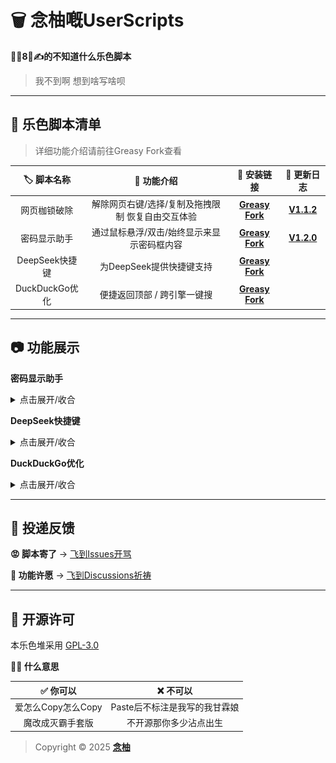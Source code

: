 # 🗑️ 念柚嘅UserScripts

**🦐🐔8⃣️✍️的不知道什么乐色脚本**

> 我不到啊 想到啥写啥呗

---

## 💩 乐色脚本清单
> 详细功能介绍请前往Greasy Fork查看

| 🏷️ 脚本名称 | 🔧 功能介绍 | 🔗 安装链接 | 📝 更新日志 |
| :-: | :-: | :-: | :-: |
| 网页枷锁破除 | 解除网页右键/选择/复制及拖拽限制 恢复自由交互体验 | [**Greasy Fork**](https://greasyfork.org/scripts/532010) | [**V1.1.2**](https://github.com/MiPoNianYou/UserScripts/blob/main/UpdateLogs/UniversalWebLiberatorUpdateLog.md) |
| 密码显示助手 | 通过鼠标悬浮/双击/始终显示来显示密码框内容 | [**Greasy Fork**](https://greasyfork.org/scripts/532524) | [**V1.2.0**](https://github.com/MiPoNianYou/UserScripts/blob/main/UpdateLogs/PasswordRevealerUpdateLog.md) |
| DeepSeek快捷键 | 为DeepSeek提供快捷键支持 | [**Greasy Fork**](https://greasyfork.org/scripts/532221) |
| DuckDuckGo优化 | 便捷返回顶部 / 跨引擎一键搜 | [**Greasy Fork**](https://greasyfork.org/scripts/532614) |

---

## 📷 功能展示

**密码显示助手**
<details>
<summary>点击展开/收合</summary>

![PasswordRevealerFeature](https://github.com/MiPoNianYou/UserScripts/blob/main/Images/PasswordRevealerFeature.png?raw=true "PasswordRevealerFeature")
</details>

**DeepSeek快捷键**
<details>
<summary>点击展开/收合</summary>

![DeepSeekShortcutsFeature](https://github.com/MiPoNianYou/UserScripts/blob/main/Images/DeepSeekShortcutsFeature.png?raw=true "DeepSeekShortcutsFeature")
</details>

**DuckDuckGo优化**
<details>
<summary>点击展开/收合</summary>

![DuckDuckGoOptimizationFeature](https://github.com/MiPoNianYou/UserScripts/blob/main/Images/DuckDuckGoOptimizationFeature.png?raw=true "DuckDuckGoOptimizationFeature")
</details>

---

## 📮 投递反馈

**😡 脚本寄了** → [飞到Issues开骂](https://github.com/MiPoNianYou/UserScripts/issues)

**🌠 功能许愿** → [飞到Discussions祈祷](https://github.com/MiPoNianYou/UserScripts/discussions)

---

## 📜 开源许可

本乐色堆采用 [GPL-3.0](https://github.com/MiPoNianYou/UserScripts/blob/main/LICENSE)

**🙋🏻 什么意思**

| ✅ 你可以 | ❌ 不可以 |
| :-: | :-: |
| 爱怎么Copy怎么Copy | Paste后不标注是我写的我甘霖娘 |
| 魔改成灭霸手套版 | 不开源那你多少沾点出生 |

> Copyright © 2025 [**念柚**](https://github.com/MiPoNianYou)
